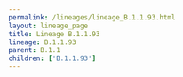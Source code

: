 ```yaml
---
permalink: /lineages/lineage_B.1.1.93.html
layout: lineage_page
title: Lineage B.1.1.93
lineage: B.1.1.93
parent: B.1.1
children: ['B.1.1.93']
---
```

